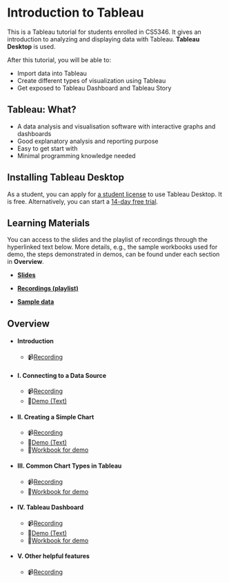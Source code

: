 # Introduction to Tableau<br>

This is a Tableau tutorial for students enrolled in CS5346. It gives an introduction to analyzing and displaying data with Tableau. **Tableau Desktop** is used.



After this tutorial, you will be able to:

- Import data into Tableau
- Create different types of visualization using Tableau
- Get exposed to Tableau Dashboard and Tableau Story



## Tableau: What?

- A data analysis and visualisation software with interactive graphs and dashboards
- Good explanatory analysis and reporting purpose
- Easy to get start with
- Minimal programming knowledge needed



## Installing Tableau Desktop

As a student, you can apply for [a student license](<https://www.tableau.com/academic/students>) to use Tableau Desktop. It is free. Alternatively, you can start a [14-day free trial](https://www.tableau.com/en-sg/products/trial).



## Learning Materials
You can access to the slides and the playlist of recordings through the hyperlinked text below. More details, e.g.,  the sample workbooks used for demo, the steps demonstrated in demos, can be found under each section in **Overview**.

- **[Slides]()**

- **[Recordings (playlist)]()**

- [**Sample data**](sample_data/Sample_1_Superstore.xls)

  

## Overview
- #### Introduction
  - :video_camera:[Recording]()
- #### I. Connecting to a Data Source
  - :video_camera:[Recording]()
  - :page_with_curl:[Demo (Text)](markdowns/p1_import_data.md)
- #### II. Creating a Simple Chart
  - :video_camera:[Recording]()
  - :page_with_curl:[Demo (Text)](markdowns/p2_create_chart.md)
  - :bookmark_tabs:[Workbook for demo](tableau_workbooks/p2.twb)
- #### III. Common Chart Types in Tableau
  - :video_camera:[Recording]()
  - :bookmark_tabs:[Workbook for demo](tableau_workbooks/p3.twb)
- #### IV. Tableau Dashboard
  - :video_camera:[Recording]()
  - :page_with_curl:[Demo (Text)](markdowns/p4_dashboard.md)
  - :bookmark_tabs:[Workbook for demo](tableau_workbooks/p4.twb)
- #### V. Other helpful features
  - :video_camera:[Recording]()


